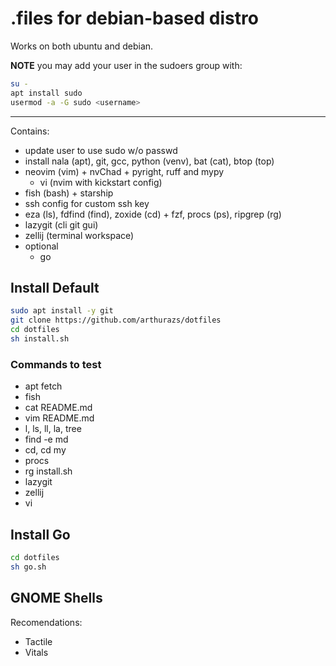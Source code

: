 # .files for debian-based distro

Works on both ubuntu and debian.

**NOTE** you may add your user in the sudoers group with:

```bash
su -
apt install sudo
usermod -a -G sudo <username>
```

---

Contains:

- update user to use sudo w/o passwd
- install nala (apt), git, gcc, python (venv), bat (cat), btop (top)
- neovim (vim) + nvChad + pyright, ruff and mypy
  - vi (nvim with kickstart config)
- fish (bash) + starship
- ssh config for custom ssh key
- eza (ls), fdfind (find), zoxide (cd) + fzf, procs (ps), ripgrep (rg)
- lazygit (cli git gui)
- zellij (terminal workspace)
- optional
  - go

## Install Default

```bash
sudo apt install -y git
git clone https://github.com/arthurazs/dotfiles
cd dotfiles
sh install.sh
```

### Commands to test

- apt fetch
- fish
- cat README.md
- vim README.md
- l, ls, ll, la, tree
- find -e md
- cd, cd my
- procs
- rg install.sh
- lazygit
- zellij
- vi

## Install Go

```bash
cd dotfiles
sh go.sh
```

## GNOME Shells 

Recomendations:

- Tactile
- Vitals
